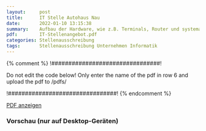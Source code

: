 ```yaml
---
layout:     post
title:      IT Stelle Autohaus Nau
date:       2022-01-10 13:15:38
summary:    Aufbau der Hardware, wie z.B. Terminals, Router und systematische Verbindung ...
pdf:        IT-Stellenangebot.pdf
categories: Stellenausschreibung
tags:		Stellenausschreibung Unternehmen Informatik
---
```


{% comment %}
!################################!

Do not edit the code below! Only enter the name of the pdf in row 6 and upload the pdf to /pdfs/

!################################!
{% endcomment %} 

<a class="btn btn-primary" href="{{ site.url }}/pdfs/{{page.pdf}}">PDF anzeigen</a>

<h3>Vorschau (nur auf Desktop-Geräten)</h3>
<div class="d-none d-sm-block">
    <object data="{{ site.url }}/pdfs/{{page.pdf}}" width="100%" height="1010" type='application/pdf'>
    </object>
</div>
